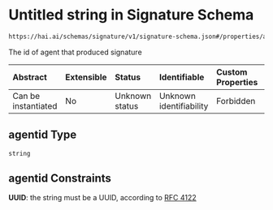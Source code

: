 # Untitled string in Signature Schema

```txt
https://hai.ai/schemas/signature/v1/signature-schema.json#/properties/agentid
```

The id of agent that produced signature

| Abstract            | Extensible | Status         | Identifiable            | Custom Properties | Additional Properties | Access Restrictions | Defined In                                                                                         |
| :------------------ | :--------- | :------------- | :---------------------- | :---------------- | :-------------------- | :------------------ | :------------------------------------------------------------------------------------------------- |
| Can be instantiated | No         | Unknown status | Unknown identifiability | Forbidden         | Allowed               | none                | [signature.schema.json\*](../../schemas/signature/v1/signature.schema.json "open original schema") |

## agentid Type

`string`

## agentid Constraints

**UUID**: the string must be a UUID, according to [RFC 4122](https://tools.ietf.org/html/rfc4122 "check the specification")
